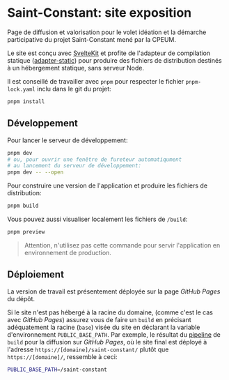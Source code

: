 # Saint-Constant: site exposition

Page de diffusion et valorisation pour le volet idéation et la démarche participative du projet Saint-Constant mené par la CPEUM.

Le site est conçu avec [SvelteKit](https://github.com/sveltejs/kit) et profite de l'adapteur de compilation statique ([adapter-static](https://github.com/sveltejs/kit/tree/master/packages/adapter-static)) pour produire des fichiers de distribution destinés à un hébergement statique, sans serveur Node.

Il est conseillé de travailler avec `pnpm` pour respecter le fichier `pnpm-lock.yaml` inclu dans le git du projet:

```sh
pnpm install
```

## Développement

Pour lancer le serveur de développement:

```sh
pnpm dev
# ou, pour ouvrir une fenêtre de fureteur automatiqument
# au lancement du serveur de développement:
pnpm dev -- --open
```

Pour construire une version de l'application et produire les fichiers de distribution:

```sh
pnpm build
```

Vous pouvez aussi visualiser localement les fichiers de `/build`:

```sh
pnpm preview
```

> Attention, n'utilisez pas cette commande pour servir l'application en environnement de production.

## Déploiement

La version de travail est présentement déployée sur la page _GitHub Pages_ du dépôt.

Si le site n'est pas hébergé à la racine du domaine, (comme c'est le cas avec _GitHub Pages_) assurez vous de faire un `build` en précisant adéquatement la racine (`base`) visée du site en déclarant la variable d'environnement `PUBLIC_BASE_PATH`. Par exemple, le résultat du [pipeline](/.github/workflows/deploy.yml) de `build` pour la diffusion sur _GitHub Pages_, où le site final est déployé à l'adresse `https://[domaine]/saint-constant/` plutôt que `https://[domaine]/`, ressemble à ceci:

```sh
PUBLIC_BASE_PATH=/saint-constant
```
